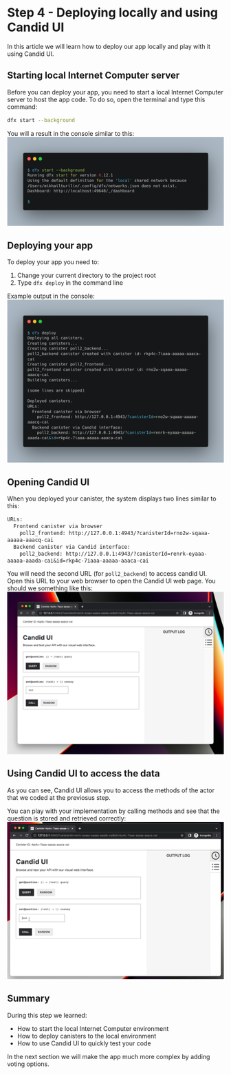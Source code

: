 # Step 4 - Deploying locally and using Candid UI

In this article we will learn how to deploy our app locally and play with it using Candid UI.

## Starting local Internet Computer server

Before you can deploy your app, you need to start a local Internet Computer server to host the app code. To do so, open the terminal and type this command:
```bash
dfx start --background
```

You will a result in the console similar to this:
![dfx start screenshot](__attachments/dfx%20start.png)


## Deploying your app

To deploy your app you need to:
1. Change your current directory to the project root
2. Type `dfx deploy` in the command line

Example output in the console:
![dfx deploy screenshot](__attachments/dfx%20deploy.png)

## Opening Candid UI

When you deployed your canister, the system displays two lines similar to this:

```shell
URLs:
  Frontend canister via browser
    poll2_frontend: http://127.0.0.1:4943/?canisterId=rno2w-sqaaa-aaaaa-aaacq-cai
  Backend canister via Candid interface:
    poll2_backend: http://127.0.0.1:4943/?canisterId=renrk-eyaaa-aaaaa-aaada-cai&id=rkp4c-7iaaa-aaaaa-aaaca-cai
```

You will need the second URL (for `poll2_backend`) to access candid UI. Open this URL to your web browser to open the Candid UI web page. You should we something like this:
![Candid UI screenshot](__attachments/candid%20ui%20question%20only.png)

## Using Candid UI to access the data

As you can see, Candid UI allows you to access the methods of the actor that we coded at the previosus step.

You can play with your implementation by calling methods and see that the question is stored and retrieved correctly:
![candid ui demo animation](__attachments/candid%20ui%20demo%20animation.gif)


## Summary
During this step we learned:
- How to start the local Internet Computer environment
- How to deploy canisters to the local environment
- How to use Candid UI to quickly test your code

In the next section we will make the app much more complex by adding voting options.
